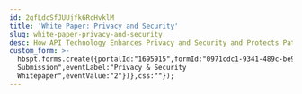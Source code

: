 ```yaml
---
id: 2gfLdcSfJUUjfk6RcHvklM
title: 'White Paper: Privacy and Security'
slug: white-paper-privacy-and-security
desc: How API Technology Enhances Privacy and Security and Protects Patient Data
custom_form: >-
  hbspt.forms.create({portalId:"1695915",formId:"0971cdc1-9341-489c-be9a-0bcc10e9253a",target:"#hsFormContainer",onFormSubmit:function(e){window.dataLayer=window.dataLayer||[],window.dataLayer.push({event:"GAEvent",eventCategory:"Report",eventAction:"Form
  Submission",eventLabel:"Privacy & Security
  Whitepaper",eventValue:"2"})},css:""});
---
```


  